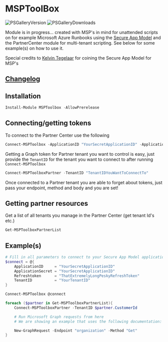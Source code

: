 # MSPToolBox

![PSGalleryVersion](https://img.shields.io/powershellgallery/v/MSPToolBox?style=flat-square) ![PSGalleryDownloads](https://img.shields.io/powershellgallery/dt/MSPToolBox?style=flat-square)

Module is in progress... created with MSP's in mind for unattended scripts on for example Microsoft Azure Runbooks using the [Secure App Model](https://www.cyberdrain.com/using-the-secure-app-model-to-connect-to-microsoft-partner-resources/) and the PartnerCenter module for multi-tenant scripting. See below for some example(s) on how to use it.

Special credits to [Kelvin Tegelaar](https://github.com/KelvinTegelaar) for coining the Secure App Model for MSP's

## [Changelog](./CHANGELOG.MD)

## Installation

```powershell
Install-Module MSPToolbox -AllowPrerelease
```

## Connecting/getting tokens

To connect to the Partner Center use the following

```powershell
Connect-MSPToolbox -ApplicationID "YourSecretApplicationID" -ApplicationSecret "YourSecretApplicationID" -RefreshToken "ThatExtremelyLongPeskyRefreshToken" -TenantID "YourTenantID"  
```

Getting a Graph token for Partner tenant you want to control is easy, just provide the ```TenantID``` for the tenant you want to connect to after running ```Connect-MSPToolbox```

```powershell
Connect-MSPToolboxPartner -TenantID "TenantIDYouWantToConnectTo"
```

Once connected to a Partner tenant you are able to forget about tokens, just pass your endpoint, method and body and you are set!

## Getting partner resources

Get a list of all tenants you manage in the Partner Center (get tenant Id's etc.)

```powershell
Get-MSPToolboxPartnerList
```

## Example(s)

```powershell
# Fill in all parameters to connect to your Secure App Model application
$connect = @{
    ApplicationID     = "YourSecretApplicationID"
    ApplicationSecret = "YourSecretApplicationID"
    Refreshtoken      = "ThatExtremelyLongPeskyRefreshToken"
    TenantID          = "YourTenantID"
}

Connect-MSPToolbox @connect

foreach ($partner in Get-MSPToolboxPartnerList){
    Connect-MSPToolboxPartner -TenantID $partner.CustomerId

    # Run Microsoft Graph requests from here
    # We are showing an example that uses the following documentation: https://learn.microsoft.com/en-us/graph/api/organization-get?view=graph-rest-1.0

    New-GraphRequest -Endpoint "organization" -Method "Get"
}